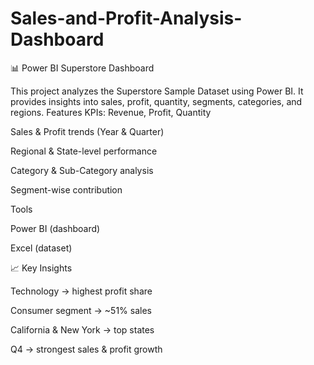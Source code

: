 # Sales-and-Profit-Analysis-Dashboard
📊 Power BI Superstore Dashboard

This project analyzes the Superstore Sample Dataset using Power BI. It provides insights into sales, profit, quantity, segments, categories, and regions.
 Features
KPIs: Revenue, Profit, Quantity

Sales & Profit trends (Year & Quarter)

Regional & State-level performance

Category & Sub-Category analysis

Segment-wise contribution


Tools

Power BI (dashboard)

Excel (dataset)


📈 Key Insights

Technology → highest profit share

Consumer segment → ~51% sales

California & New York → top states

Q4 → strongest sales & profit growth 

